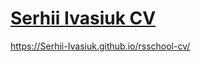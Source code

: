 # [Serhii Ivasiuk CV](https://Serhii-Ivasiuk.github.io/rsschool-cv/cv)

https://Serhii-Ivasiuk.github.io/rsschool-cv/